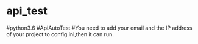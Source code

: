 # api_test
#python3.6
#ApiAutoTest
#You need to add your email and the IP address of your project to config.ini,then it can run.
